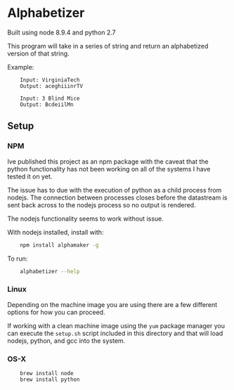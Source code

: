 # Alphabetizer

Built using node 8.9.4 and python 2.7

This program will take in a series of string and return an alphabetized version of that string.

Example:
```
    Input: VirginiaTech
    Output: aceghiiinrTV

    Input: 3 Blind Mice
    Output: BcdeiilMn
```

## Setup

### NPM

Ive published this project as an npm package with the caveat that the python functionality has not been working on all of the systems I have tested it on yet.

The issue has to due with the execution of python as a child process from nodejs. The connection between processes closes before the datastream is sent back across to the nodejs process so no output is rendered.

The nodejs functionality seems to work without issue.

With nodejs installed, install with:
```bash
    npm install alphamaker -g
```
To run:
```bash
    alphabetizer --help
```


### Linux
Depending on the machine image you are using there are a few different options for how you can proceed.

If working with a clean machine image using the `yum` package manager you can execute the `setup.sh` script included in this directory and that will load nodejs, python, and gcc into the system.



### OS-X

```
    brew install node
    brew install python
```
